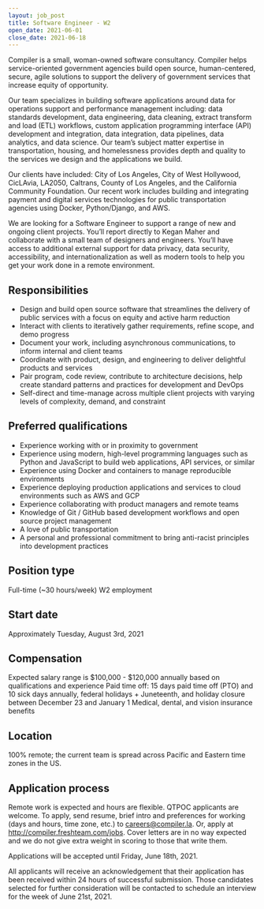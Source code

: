 ```yaml
---
layout: job_post
title: Software Engineer - W2
open_date: 2021-06-01
close_date: 2021-06-18
---
```


Compiler is a small, woman-owned software consultancy. Compiler helps service-oriented government agencies build open source, human-centered, secure, agile solutions to support the delivery of government services that increase equity of opportunity.

Our team specializes in building software applications around data for operations support and performance management including: data standards development, data engineering, data cleaning, extract transform and load (ETL) workflows, custom application programming interface (API) development and integration, data integration, data pipelines, data analytics, and data science. Our team’s subject matter expertise in transportation, housing, and homelessness provides depth and quality to the services we design and the applications we build.

Our clients have included: City of Los Angeles, City of West Hollywood, CicLAvia, LA2050, Caltrans, County of Los Angeles, and the California Community Foundation. Our recent work includes building and integrating payment and digital services technologies for public transportation agencies using Docker, Python/Django, and AWS.

We are looking for a Software Engineer to support a range of new and ongoing client projects. You’ll report directly to Kegan Maher and collaborate with a small team of designers and engineers. You’ll have access to additional external support for data privacy, data security, accessibility, and internationalization as well as modern tools to help you get your work done in a remote environment.

## Responsibilities

- Design and build open source software that streamlines the delivery of public services with a focus on equity and active harm reduction
- Interact with clients to iteratively gather requirements, refine scope, and demo progress
- Document your work, including asynchronous communications, to inform internal and client teams
- Coordinate with product, design, and engineering to deliver delightful products and services
- Pair program, code review, contribute to architecture decisions, help create standard patterns and practices for development and DevOps
- Self-direct and time-manage across multiple client projects with varying levels of complexity, demand, and constraint

## Preferred qualifications

- Experience working with or in proximity to government
- Experience using modern, high-level programming languages such as Python and JavaScript to build web applications, API services, or similar
- Experience using Docker and containers to manage reproducible environments
- Experience deploying production applications and services to cloud environments such as AWS and GCP
- Experience collaborating with product managers and remote teams
- Knowledge of Git / GitHub based development workflows and open source project management
- A love of public transportation
- A personal and professional commitment to bring anti-racist principles into development practices

## Position type

Full-time (~30 hours/week) W2 employment

## Start date

Approximately Tuesday, August 3rd, 2021

## Compensation

Expected salary range is $100,000 - $120,000 annually based on qualifications and experience
Paid time off: 15 days paid time off (PTO) and 10 sick days annually, federal holidays + Juneteenth, and holiday closure between December 23 and January 1
Medical, dental, and vision insurance benefits

## Location

100% remote; the current team is spread across Pacific and Eastern time zones in the US.

## Application process

Remote work is expected and hours are flexible. QTPOC applicants are welcome. To apply, send resume, brief intro and preferences for working (days and hours, time zone, etc.) to [careers@compiler.la](mailto:careers@compiler.la). Or, apply at http://compiler.freshteam.com/jobs. Cover letters are in no way expected and we do not give extra weight in scoring to those that write them.

Applications will be accepted until Friday, June 18th, 2021.

All applicants will receive an acknowledgement that their application has been received within 24 hours of successful submission. Those candidates selected for further consideration will be contacted to schedule an interview for the week of June 21st, 2021.
